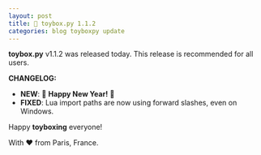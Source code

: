 ```yaml
---
layout: post
title: 🧸 toybox.py 1.1.2
categories: blog toyboxpy update
---
```

**toybox.py** v1.1.2 was released today. This release is recommended for all users.

**CHANGELOG:**
- **NEW**: 🎉 **Happy New Year!** 🎉
- **FIXED**: Lua import paths are now using forward slashes, even on Windows.

Happy **toyboxing** everyone!

With ❤️ from Paris, France.
